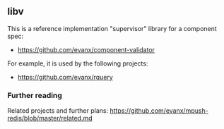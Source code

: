 
## libv

This is a reference implementation "supervisor" library for a component spec:
- https://github.com/evanx/component-validator

For example, it is used by the following projects: 
- https://github.com/evanx/rquery

### Further reading

Related projects and further plans: https://github.com/evanx/mpush-redis/blob/master/related.md

